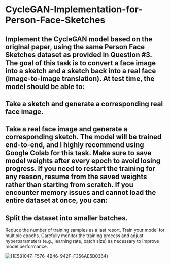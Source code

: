 # CycleGAN-Implementation-for-Person-Face-Sketches
Implement the CycleGAN model based on the original paper, using the same Person Face Sketches dataset as provided in Question #3. The goal of this task is to convert a face image into a sketch and a sketch back into a real face (image-to-image translation).
At test time, the model should be able to:
-
Take a sketch and generate a corresponding real face image.
-
Take a real face image and generate a corresponding sketch.
The model will be trained end-to-end, and I highly recommend using Google Colab for this task. Make sure to save model weights after every epoch to avoid losing progress. If you need to restart the training for any reason, resume from the saved weights rather than starting from scratch.
If you encounter memory issues and cannot load the entire dataset at once, you can:
-
Split the dataset into smaller batches.
-
Reduce the number of training samples as a last resort.
Train your model for multiple epochs. Carefully monitor the training process and adjust hyperparameters (e.g., learning rate, batch size) as necessary to improve model performance.

![{1E581047-F576-4B46-942F-F356AE5B0364}](https://github.com/user-attachments/assets/bfa956c7-63d0-4d85-91ec-a32bcf4dd82e)
